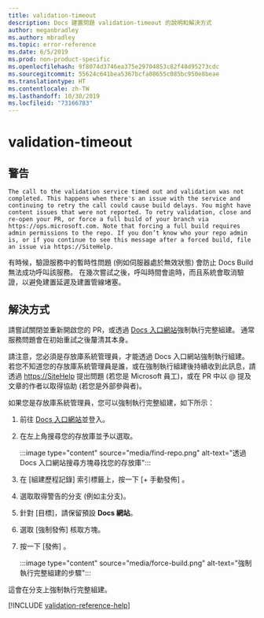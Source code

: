 ```yaml
---
title: validation-timeout
description: Docs 建置問題 validation-timeout 的說明和解決方式
author: meganbradley
ms.author: mbradley
ms.topic: error-reference
ms.date: 6/5/2019
ms.prod: non-product-specific
ms.openlocfilehash: 9f8074d3746ea375e29704853c82f48d95273cdc
ms.sourcegitcommit: 55624c641bea5367bcfa08655c085bc950e8beae
ms.translationtype: HT
ms.contentlocale: zh-TW
ms.lasthandoff: 10/30/2019
ms.locfileid: "73166783"
---
```

# <a name="validation-timeout"></a>validation-timeout

## <a name="warning"></a>警告

`The call to the validation service timed out and validation was not completed. This happens when there's an issue with the service and continuing to retry the call could cause build delays. You might have content issues that were not reported. To retry validation, close and re-open your PR, or force a full build of your branch via https://ops.microsoft.com. Note that forcing a full build requires admin permissions to the repo. If you don’t know who your repo admin is, or if you continue to see this message after a forced build, file an issue via https://SiteHelp.`

有時候，驗證服務中的暫時性問題 (例如伺服器處於無效狀態) 會防止 Docs Build 無法成功呼叫該服務。 在幾次嘗試之後，呼叫時間會逾時，而且系統會取消驗證，以避免建置延遲及建置管線堵塞。

## <a name="resolution"></a>解決方式

請嘗試關閉並重新開啟您的 PR，或透過 [Docs 入口網站](https://ops.microsoft.com/#/)強制執行完整組建。 通常服務問題會在初始重試之後釐清其本身。

請注意，您必須是存放庫系統管理員，才能透過 Docs 入口網站強制執行組建。 若您不知道您的存放庫系統管理員是誰，或在強制執行組建後持續收到此訊息，請透過 [https://SiteHelp](https://SiteHelp) 提出問題 (若您是 Microsoft 員工)，或在 PR 中以 @ 提及文章的作者以取得協助 (若您是外部參與者)。

如果您是存放庫系統管理員，您可以強制執行完整組建，如下所示：

1. 前往 [Docs 入口網站](https://ops.microsoft.com/#/)並登入。
1. 在左上角搜尋您的存放庫並予以選取。

   :::image type="content" source="media/find-repo.png" alt-text="透過 Docs 入口網站搜尋方塊尋找您的存放庫":::
1. 在 [組建歷程記錄]  索引標籤上，按一下 [+ 手動發佈]  。
1. 選取取得警告的分支 (例如主分支)。
1. 針對 [目標]，請保留預設 **Docs 網站**。
1. 選取 [強制發佈]  核取方塊。
1. 按一下 [發佈]  。

   :::image type="content" source="media/force-build.png" alt-text="強制執行完整組建的步驟":::

這會在分支上強制執行完整組建。

<!--make sure to add this file to your includes folder and verify the path-->
[!INCLUDE [validation-reference-help](includes/validation-reference-help.md)]
